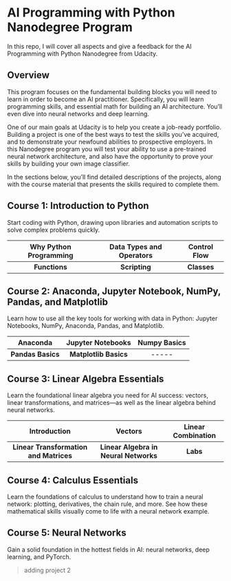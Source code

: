 # AI Programming with Python Nanodegree Program

In this repo, I will cover all aspects and give a feedback for the AI Programming with Python Nanodegree from Udacity.

## Overview
This program focuses on the fundamental building blocks you will need to learn in order to become an AI practitioner. Specifically, you will learn programming skills, and essential math for building an AI
architecture. You’ll even dive into neural networks and deep learning.

One of our main goals at Udacity is to help you create a job-ready portfolio. Building a project is one of the best ways to test the skills you’ve acquired, and to demonstrate your newfound abilities to prospective
employers. In this Nanodegree program you will test your ability to use a pre-trained neural network architecture, and also have the opportunity to prove your skills by building your own image classifier.

In the sections below, you’ll find detailed descriptions of the projects, along with the course material that presents the skills required to complete them.

## Course 1: Introduction to Python
Start coding with Python, drawing upon libraries and automation scripts to solve complex problems quickly.

| Why Python Programming | Data Types and Operators | Control Flow |
| :-------------: | :-------------: | :-------------: |
| **Functions**  | **Scripting**  | **Classes** |

## Course 2: Anaconda, Jupyter Notebook, NumPy, Pandas, and Matplotlib
Learn how to use all the key tools for working with data in Python: Jupyter Notebooks, NumPy, Anaconda, Pandas, and Matplotlib.

| Anaconda | Jupyter Notebooks | Numpy Basics |
| :-------------: | :-------------: | :-------------: |
| **Pandas Basics**  | **Matplotlib Basics**  | ----- |

## Course 3: Linear Algebra Essentials
Learn the foundational linear algebra you need for AI success: vectors, linear transformations, and matrices—as well as the linear algebra behind neural networks.

| Introduction | Vectors | Linear Combination |
| :-------------: | :-------------: | :-------------: |
| **Linear Transformation and Matrices**  | **Linear Algebra in Neural Networks**  | **Labs** |

## Course 4: Calculus Essentials
Learn the foundations of calculus to understand how to train a neural network: plotting, derivatives, the chain rule, and more. See how these mathematical skills visually come to life with a neural network example.

## Course 5: Neural Networks
Gain a solid foundation in the hottest fields in AI: neural networks, deep learning, and PyTorch.


> adding project 2
